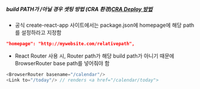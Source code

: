 ##### build PATH가 /아닐 경우 셋팅 방법 (CRA 환경)[CRA Deploy 방법](https://create-react-app.dev/docs/deployment/)
- 공식 create-react-app 사이트에서는 package.json에 homepage에 해당 path를 설정하라고 지정함   
```json
"homepage": "http://mywebsite.com/relativepath",
```

- React Router 사용 시, 
Router path가 해당 build path가 아니기 때문에 BrowserRouter base path를 넣어줘야 함   
```javascript
<BrowserRouter basename="/calendar"/>
<Link to="/today"/> // renders <a href="/calendar/today">
```
